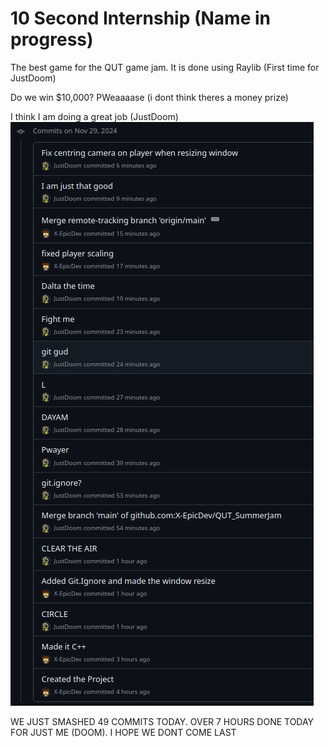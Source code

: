 # 10 Second Internship (Name in progress)

The best game for the QUT game jam. It is done using Raylib (First time for JustDoom)

Do we win $10,000? PWeaaaase (i dont think theres a money prize)

I think I am doing a great job (JustDoom)
![img.png](readme/img.png)

WE JUST SMASHED 49 COMMITS TODAY. OVER 7 HOURS DONE TODAY FOR JUST ME (DOOM). I HOPE WE DONT COME LAST
